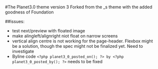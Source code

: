 #The Planet3.0 theme version 3
Forked from the _s theme with the added goodness of Foundation

##issues:
* test next/preview with floated image
* make alingleft/alignright niot float on narrow screens
* vertical align centre is not working for the page-header. Flexbox might be a solution, though the spec might not be finalized yet. Need to investigate
* Byline code `<?php planet3_0_posted_on(); ?> by <?php planet3_0_posted_by(); ?>` needs to be fixed